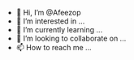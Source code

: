 - 👋 Hi, I’m @Afeezop
- 👀 I’m interested in ...
- 🌱 I’m currently learning ...
- 💞️ I’m looking to collaborate on ...
- 📫 How to reach me ...

<!---
Afeezop/Afeezop is a ✨ special ✨ repository because its `README.md` (this file) appears on your GitHub profile.
You can click the Preview link to take a look at your changes.
--->
